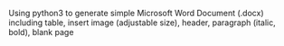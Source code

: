 Using python3 to generate simple Microsoft Word Document (.docx) including table, insert image (adjustable size), header, paragraph (italic, bold), blank page 

